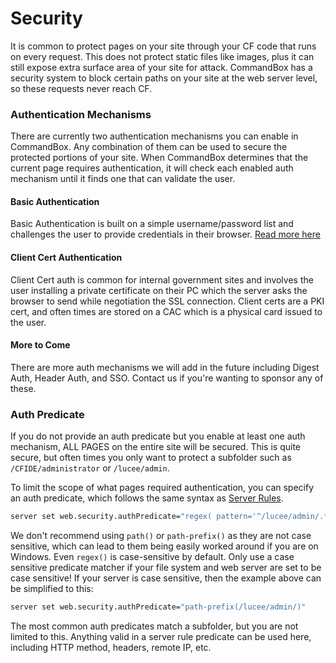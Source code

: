 # Security

It is common to protect pages on your site through your CF code that runs on every request.  This does not protect static files like images, plus it can still expose extra surface area of your site for attack.  CommandBox has a security system to block certain paths on your site at the web server level, so these requests never reach CF.

### Authentication Mechanisms

There are currently two authentication mechanisms you can enable in CommandBox.  Any combination of them can be used to secure the protected portions of your site.   When CommandBox determines that the current page requires authentication, it will check each enabled auth mechanism until it finds one that can validate the user.

#### Basic Authentication

Basic Authentication is built on a simple username/password list and challenges the user to provide credentials in their browser.  [Read more here](basic-authentication.md)

#### Client Cert Authentication

Client Cert auth is common for internal government sites and involves the user installing a private certificate on their PC which the server asks the browser to send while negotiation the SSL connection.  Client certs are a PKI cert, and often times are stored on a CAC which is a physical card issued to the user.

#### More to Come

There are more auth mechanisms we will add in the future including Digest Auth, Header Auth, and SSO.  Contact us if you're wanting to sponsor any of these.

### Auth Predicate

If you do not provide an auth predicate but you enable at least one auth mechanism, ALL PAGES on the entire site will be secured.  This is quite secure, but often times you only want to protect a subfolder such as `/CFIDE/administrator` or `/lucee/admin`.

To limit the scope of what pages required authentication, you can specify an auth predicate, which follows the same syntax as [Server Rules](../server-rules/). &#x20;

```bash
server set web.security.authPredicate="regex( pattern='^/lucee/admin/.*', case-sensitive=false )"
```

We don't recommend using `path()` or `path-prefix()` as they are not case sensitive, which can lead to them being easily worked around if you are on Windows.  Even `regex()` is case-sensitive by default.  Only use a case sensitive predicate matcher if your file system and web server are set to be case sensitive!   If your server is case sensitive, then the example above can be simplified to this:

```bash
server set web.security.authPredicate="path-prefix(/lucee/admin/)"
```

The most common auth predicates match a subfolder, but you are not limited to this.  Anything valid in a server rule predicate can be used here, including HTTP method, headers, remote IP, etc.
